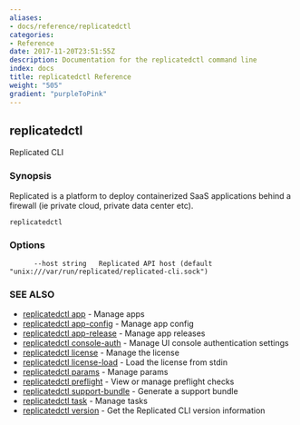 ```yaml
---
aliases:
- docs/reference/replicatedctl
categories:
- Reference
date: 2017-11-20T23:51:55Z
description: Documentation for the replicatedctl command line
index: docs
title: replicatedctl Reference
weight: "505"
gradient: "purpleToPink"
---
```


## replicatedctl

Replicated CLI

### Synopsis


Replicated is a platform to deploy containerized SaaS applications behind a firewall (ie private cloud, private data center etc).

```
replicatedctl
```

### Options

```
      --host string   Replicated API host (default "unix:///var/run/replicated/replicated-cli.sock")
```

### SEE ALSO
* [replicatedctl app](/api/replicatedctl/replicatedctl_app/)	 - Manage apps
* [replicatedctl app-config](/api/replicatedctl/replicatedctl_app-config/)	 - Manage app config
* [replicatedctl app-release](/api/replicatedctl/replicatedctl_app-release/)	 - Manage app releases
* [replicatedctl console-auth](/api/replicatedctl/replicatedctl_console-auth/)	 - Manage UI console authentication settings
* [replicatedctl license](/api/replicatedctl/replicatedctl_license/)	 - Manage the license
* [replicatedctl license-load](/api/replicatedctl/replicatedctl_license-load/)	 - Load the license from stdin
* [replicatedctl params](/api/replicatedctl/replicatedctl_params/)	 - Manage params
* [replicatedctl preflight](/api/replicatedctl/replicatedctl_preflight/)	 - View or manage preflight checks
* [replicatedctl support-bundle](/api/replicatedctl/replicatedctl_support-bundle/)	 - Generate a support bundle
* [replicatedctl task](/api/replicatedctl/replicatedctl_task/)	 - Manage tasks
* [replicatedctl version](/api/replicatedctl/replicatedctl_version/)	 - Get the Replicated CLI version information

